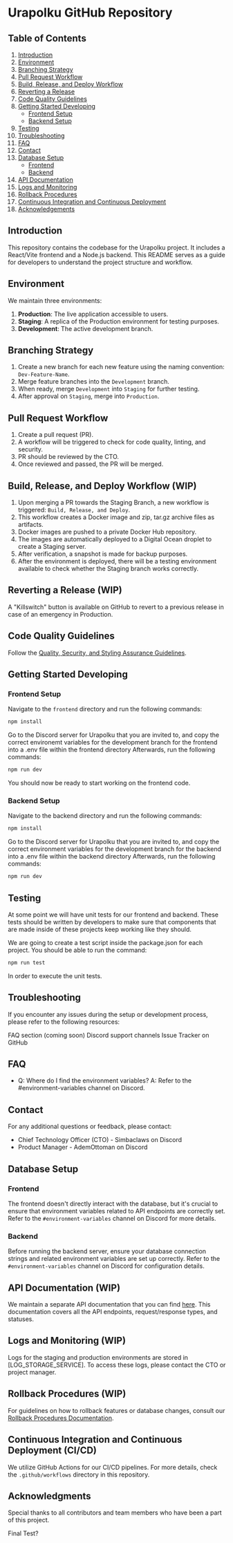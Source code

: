 # Urapolku GitHub Repository 

## Table of Contents
1. [Introduction](#introduction)
2. [Environment](#environment)
3. [Branching Strategy](#branching-strategy)
4. [Pull Request Workflow](#pull-request-workflow)
5. [Build, Release, and Deploy Workflow](#build-release-and-deploy-workflow)
6. [Reverting a Release](#reverting-a-release)
7. [Code Quality Guidelines](#code-quality-guidelines)
8. [Getting Started Developing](#getting-started)
    - [Frontend Setup](#frontend-setup)
    - [Backend Setup](#backend-setup)
9. [Testing](#testing)
10. [Troubleshooting](#troubleshooting)
11. [FAQ](#faq)
12. [Contact](#contact)
13. [Database Setup](#database-setup)
    - [Frontend](#frontend-database-setup)
    - [Backend](#backend-database-setup)
14. [API Documentation](#api-documentation)
15. [Logs and Monitoring](#logs-monitoring)
16. [Rollback Procedures](#rollback)
17. [Continuous Integration and Continuous Deployment](#ci-cd)
18. [Acknowledgements](#acknowledgements)

## Introduction
This repository contains the codebase for the Urapolku project. It includes a React/Vite frontend and a Node.js backend. This README serves as a guide for developers to understand the project structure and workflow.

## Environment
We maintain three environments:

1. **Production**: The live application accessible to users.
2. **Staging**: A replica of the Production environment for testing purposes.
3. **Development**: The active development branch.

## Branching Strategy
1. Create a new branch for each new feature using the naming convention: `Dev-Feature-Name`.
2. Merge feature branches into the `Development` branch.
3. When ready, merge `Development` into `Staging` for further testing.
4. After approval on `Staging`, merge into `Production`.

## Pull Request Workflow
1. Create a pull request (PR).
2. A workflow will be triggered to check for code quality, linting, and security.
3. PR should be reviewed by the CTO.
4. Once reviewed and passed, the PR will be merged.

## Build, Release, and Deploy Workflow (WIP)
1. Upon merging a PR towards the Staging Branch, a new workflow is triggered: `Build, Release, and Deploy`.
2. This workflow creates a Docker image and zip, tar.gz archive files as artifacts.
3. Docker images are pushed to a private Docker Hub repository.
4. The images are automatically deployed to a Digital Ocean droplet to create a Staging server.
5. After verification, a snapshot is made for backup purposes.
6. After the environment is deployed, there will be a testing environment available to check whether the Staging branch works correctly.
   
## Reverting a Release (WIP)
A "Killswitch" button is available on GitHub to revert to a previous release in case of an emergency in Production.

## Code Quality Guidelines
Follow the [Quality, Security, and Styling Assurance Guidelines](https://github.com/Urapolku-fi/Urapolku.fi-Virallinen/wiki/Quality,-Security,-and-Styling-Assurance-Guidelines).

## Getting Started Developing

### Frontend Setup
Navigate to the `frontend` directory and run the following commands:

```bash
npm install
```

Go to the Discord server for Urapolku that you are invited to, and copy the correct environemt variables for the development branch for the frontend into a .env file within the frontend directory
Afterwards, run the following commands:
```bash
npm run dev
```
You should now be ready to start working on the frontend code.

### Backend Setup
Navigate to the backend directory and run the following commands:

```bash
npm install
```

Go to the Discord server for Urapolku that you are invited to, and copy the correct environment variables for the development branch for the backend into a .env file within the backend directory
Afterwards, run the following commands:
```bash
npm run dev
```


## Testing

At some point we will have unit tests for our frontend and backend. These tests should be written by developers to make sure that components that are made inside of these projects keep working like they should.

We are going to create a test script inside the package.json for each project.
You should be able to run the command:

```bash
npm run test
```

In order to execute the unit tests.

## Troubleshooting
If you encounter any issues during the setup or development process, please refer to the following resources:

FAQ section (coming soon)
Discord support channels
Issue Tracker on GitHub

## FAQ
- Q: Where do I find the environment variables?
  A: Refer to the #environment-variables channel on Discord.

## Contact
For any additional questions or feedback, please contact:

- Chief Technology Officer (CTO) - Simbaclaws on Discord
- Product Manager - AdemOttoman on Discord

## Database Setup

### Frontend

The frontend doesn't directly interact with the database, but it's crucial to ensure that environment variables related to API endpoints are correctly set. Refer to the `#environment-variables` channel on Discord for more details.

### Backend

Before running the backend server, ensure your database connection strings and related environment variables are set up correctly. Refer to the `#environment-variables` channel on Discord for configuration details.

## API Documentation (WIP)

We maintain a separate API documentation that you can find [here](API_DOCUMENTATION_LINK). This documentation covers all the API endpoints, request/response types, and statuses.

## Logs and Monitoring (WIP)

Logs for the staging and production environments are stored in [LOG_STORAGE_SERVICE]. To access these logs, please contact the CTO or project manager.

## Rollback Procedures (WIP)

For guidelines on how to rollback features or database changes, consult our [Rollback Procedures Documentation](LINK_TO_ROLLBACK_DOC).

## Continuous Integration and Continuous Deployment (CI/CD)

We utilize GitHub Actions for our CI/CD pipelines. For more details, check the `.github/workflows` directory in this repository.

## Acknowledgments

Special thanks to all contributors and team members who have been a part of this project.

Final Test?
